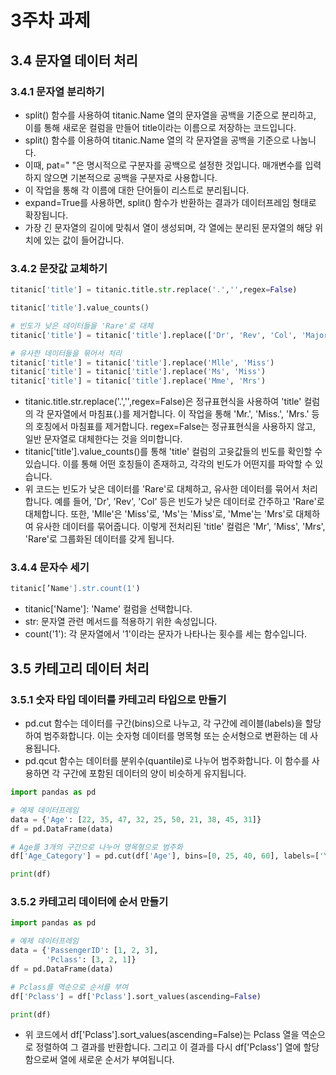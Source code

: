 # 3주차 과제
## 3.4 문자열 데이터 처리
### 3.4.1 문자열 분리하기
* split() 함수를 사용하여 titanic.Name 열의 문자열을 공백을 기준으로 분리하고, 이를 통해 새로운 컬럼을 만들어 title이라는 이름으로 저장하는 코드입니다.
* split() 함수를 이용하여 titanic.Name 열의 각 문자열을 공백을 기준으로 나눕니다.
* 이때, pat=" "은 명시적으로 구분자를 공백으로 설정한 것입니다. 매개변수를 입력하지 않으면 기본적으로 공백을 구분자로 사용합니다.
* 이 작업을 통해 각 이름에 대한 단어들이 리스트로 분리됩니다.
* expand=True를 사용하면, split() 함수가 반환하는 결과가 데이터프레임 형태로 확장됩니다.
* 가장 긴 문자열의 길이에 맞춰서 열이 생성되며, 각 열에는 분리된 문자열의 해당 위치에 있는 값이 들어갑니다.
### 3.4.2 문잣값 교체하기
```python
titanic['title'] = titanic.title.str.replace('.','',regex=False)
```
```python
titanic['title'].value_counts()
```
```python
# 빈도가 낮은 데이터들을 'Rare'로 대체
titanic['title'] = titanic['title'].replace(['Dr', 'Rev', 'Col', 'Major', 'Don', 'Sir', 'Jonkheer', 'Capt'], 'Rare')

# 유사한 데이터들을 묶어서 처리
titanic['title'] = titanic['title'].replace('Mlle', 'Miss')
titanic['title'] = titanic['title'].replace('Ms', 'Miss')
titanic['title'] = titanic['title'].replace('Mme', 'Mrs')
```
* titanic.title.str.replace('.','',regex=False)은 정규표현식을 사용하여 'title' 컬럼의 각 문자열에서 마침표(.)를 제거합니다. 이 작업을 통해 'Mr.', 'Miss.', 'Mrs.' 등의 호칭에서 마침표를 제거합니다. regex=False는 정규표현식을 사용하지 않고, 일반 문자열로 대체한다는 것을 의미합니다.
* titanic['title'].value_counts()를 통해 'title' 컬럼의 고윳값들의 빈도를 확인할 수 있습니다. 이를 통해 어떤 호칭들이 존재하고, 각각의 빈도가 어떤지를 파악할 수 있습니다.
* 위 코드는 빈도가 낮은 데이터를 'Rare'로 대체하고, 유사한 데이터를 묶어서 처리합니다. 예를 들어, 'Dr', 'Rev', 'Col' 등은 빈도가 낮은 데이터로 간주하고 'Rare'로 대체합니다. 또한, 'Mlle'은 'Miss'로, 'Ms'는 'Miss'로, 'Mme'는 'Mrs'로 대체하여 유사한 데이터를 묶어줍니다.
이렇게 전처리된 'title' 컬럼은 'Mr', 'Miss', 'Mrs', 'Rare'로 그룹화된 데이터를 갖게 됩니다.
### 3.4.4 문자수 세기
```python
titanic[’Name'].str.count(1')
```
* titanic['Name']: 'Name' 컬럼을 선택합니다.
* str: 문자열 관련 메서드를 적용하기 위한 속성입니다.
* count('1'): 각 문자열에서 '1'이라는 문자가 나타나는 횟수를 세는 함수입니다.
## 3.5 카테고리 데이터 처리
### 3.5.1 숫자 타입 데이터를 카테고리 타입으로 만들기
* pd.cut 함수는 데이터를 구간(bins)으로 나누고, 각 구간에 레이블(labels)을 할당하여 범주화합니다. 이는 숫자형 데이터를 명목형 또는 순서형으로 변환하는 데 사용됩니다.
* pd.qcut 함수는 데이터를 분위수(quantile)로 나누어 범주화합니다. 이 함수를 사용하면 각 구간에 포함된 데이터의 양이 비슷하게 유지됩니다.
```python
import pandas as pd

# 예제 데이터프레임
data = {'Age': [22, 35, 47, 32, 25, 50, 21, 38, 45, 31]}
df = pd.DataFrame(data)

# Age를 3개의 구간으로 나누어 명목형으로 범주화
df['Age_Category'] = pd.cut(df['Age'], bins=[0, 25, 40, 60], labels=['Young', 'Middle-aged', 'Senior'])

print(df)
```
### 3.5.2 카테고리 데이터에 순서 만들기
```python
import pandas as pd

# 예제 데이터프레임
data = {'PassengerID': [1, 2, 3],
        'Pclass': [3, 2, 1]}
df = pd.DataFrame(data)

# Pclass를 역순으로 순서를 부여
df['Pclass'] = df['Pclass'].sort_values(ascending=False)

print(df)
```
* 위 코드에서 df['Pclass'].sort_values(ascending=False)는 Pclass 열을 역순으로 정렬하여 그 결과를 반환합니다. 그리고 이 결과를 다시 df['Pclass'] 열에 할당함으로써 열에 새로운 순서가 부여됩니다.
